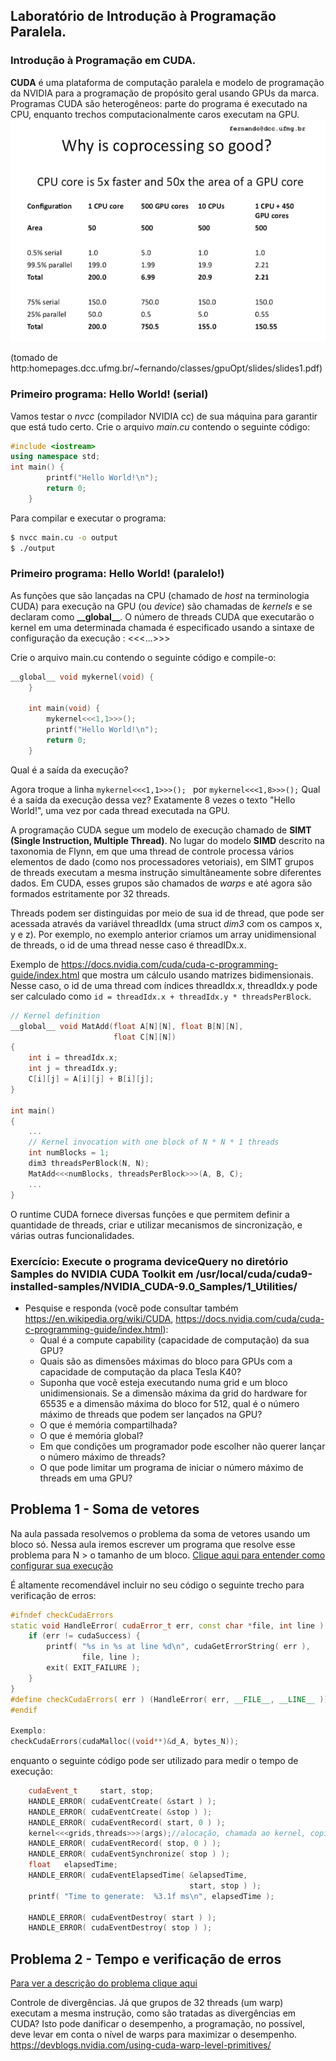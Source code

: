 ## Laboratório de Introdução à Programação Paralela. 
### Introdução à Programação em CUDA.

**CUDA** é uma plataforma de computação paralela e modelo de programação da NVIDIA para a programação de propósito geral usando GPUs da marca. Programas CUDA são heterogêneos: parte do programa é executado na CPU, enquanto trechos computacionalmente caros executam na GPU. 
![A figura ilustra a importância de explorarmos ambas as arquiteturas de forma combinada](./images/coprocessing.png)

(tomado de http:homepages.dcc.ufmg.br/~fernando/classes/gpuOpt/slides/slides1.pdf)

### Primeiro programa: Hello World! (serial)

Vamos testar o *nvcc* (compilador NVIDIA cc) de sua máquina para garantir que está tudo certo. Crie o arquivo *main.cu* contendo o seguinte código:
```cpp
#include <iostream>
using namespace std;
int main() {
		printf("Hello World!\n");
		return 0;
	}
```
Para compilar e executar o programa:
```bash
$ nvcc main.cu -o output
$ ./output
```

### Primeiro programa: Hello World! (paralelo!)
As funções que são lançadas na CPU (chamado de *host* na terminologia CUDA) para execução na GPU (ou *device*) são chamadas de *kernels* e se declaram como **\_\_global\_\_**. O número de threads CUDA que executarão o kernel em uma determinada chamada é especificado usando 
a sintaxe de configuração da execução : <<<...>>>

Crie o arquivo main.cu contendo o seguinte código e compile-o:
```cpp
__global__ void mykernel(void) {
	}

	int main(void) {
		mykernel<<<1,1>>>();
		printf("Hello World!\n");
		return 0;
	}
```

Qual é a saída da execução? 

Agora troque a linha ```mykernel<<<1,1>>>(); ``` por ```mykernel<<<1,8>>>();```
Qual é a saída da execução dessa vez? 
Exatamente 8 vezes o texto "Hello World!", uma vez por cada thread executada na GPU.

A programação CUDA segue um modelo de execução chamado de **SIMT (Single Instruction, Multiple Thread)**. No lugar do modelo **SIMD** descrito na taxonomia de Flynn, em que uma thread de controle processa vários elementos de dado (como nos processadores vetoriais), em SIMT grupos de threads executam a mesma instrução simultâneamente sobre diferentes dados. Em CUDA, esses grupos são chamados de *warps* e até agora são formados estritamente por 32 threads. 

Threads podem ser distinguidas por meio de sua id de thread, que pode ser acessada através da variável threadIdx (uma struct *dim3* com os campos x, y e z). Por exemplo, no exemplo anterior criamos um array unidimensional de threads, o id de uma thread nesse caso é threadIDx.x. 

Exemplo de https://docs.nvidia.com/cuda/cuda-c-programming-guide/index.html que mostra um cálculo usando matrizes bidimensionais. Nesse caso, o id de uma thread com índices threadIdx.x, threadIdx.y pode ser calculado como ```id = threadIdx.x + threadIdx.y * threadsPerBlock```.
```cpp
// Kernel definition
__global__ void MatAdd(float A[N][N], float B[N][N],
                       float C[N][N])
{
    int i = threadIdx.x;
    int j = threadIdx.y;
    C[i][j] = A[i][j] + B[i][j];
}

int main()
{
    ...
    // Kernel invocation with one block of N * N * 1 threads
    int numBlocks = 1;
    dim3 threadsPerBlock(N, N);
    MatAdd<<<numBlocks, threadsPerBlock>>>(A, B, C);
    ...
}
```
O runtime CUDA fornece diversas funções e que permitem definir a quantidade de threads, criar e utilizar mecanismos de sincronização, e várias outras funcionalidades.

### Exercício: Execute o programa deviceQuery no diretório Samples do NVIDIA CUDA Toolkit em /usr/local/cuda/cuda9-installed-samples/NVIDIA_CUDA-9.0_Samples/1_Utilities/
- Pesquise e responda (você pode consultar também https://en.wikipedia.org/wiki/CUDA, https://docs.nvidia.com/cuda/cuda-c-programming-guide/index.html): 
  - Qual é a compute capability (capacidade de computação) da sua GPU?
  - Quais são as dimensões máximas do bloco para GPUs com a capacidade de computação da placa Tesla K40?
  - Suponha que você esteja  executando numa grid e um bloco unidimensionais. Se a dimensão máxima da grid do hardware for 65535 e a dimensão máxima do bloco for 512, qual é o número máximo de threads que podem ser lançados na GPU?
  - O que é memória compartilhada?
  - O que é memória global?
  - Em que condições um programador pode escolher não querer lançar o número máximo de threads?
  - O que pode limitar um programa de iniciar o número máximo de threads em uma GPU?

## Problema 1 - Soma de vetores
Na aula passada resolvemos o problema da soma de vetores usando um bloco só. Nessa aula iremos escrever um programa que resolve esse problema para N > o tamanho de um bloco. 
[Clique aqui para entender como configurar sua execução](./images/Lab_Intro_GPU.pdf)

É altamente recomendável incluir no seu código o seguinte trecho para verificação de erros:
```cpp
#ifndef checkCudaErrors
static void HandleError( cudaError_t err, const char *file, int line ) {
    if (err != cudaSuccess) {
        printf( "%s in %s at line %d\n", cudaGetErrorString( err ),
                file, line );
        exit( EXIT_FAILURE );
    }
}
#define checkCudaErrors( err ) (HandleError( err, __FILE__, __LINE__ ))
#endif

Exemplo:
checkCudaErrors(cudaMalloc((void**)&d_A, bytes_N));
```
enquanto o seguinte código pode ser utilizado para medir o tempo de execução:
```cpp
    cudaEvent_t     start, stop;
    HANDLE_ERROR( cudaEventCreate( &start ) );
    HANDLE_ERROR( cudaEventCreate( &stop ) );
    HANDLE_ERROR( cudaEventRecord( start, 0 ) );
    kernel<<<grids,threads>>>(args);//alocação, chamada ao kernel, copia de dados
    HANDLE_ERROR( cudaEventRecord( stop, 0 ) );
    HANDLE_ERROR( cudaEventSynchronize( stop ) );
    float   elapsedTime;
    HANDLE_ERROR( cudaEventElapsedTime( &elapsedTime,
                                        start, stop ) );
    printf( "Time to generate:  %3.1f ms\n", elapsedTime );

    HANDLE_ERROR( cudaEventDestroy( start ) );
    HANDLE_ERROR( cudaEventDestroy( stop ) );
```

## Problema 2 - Tempo e verificação de erros

[Para ver a descrição do problema clique aqui](./flops)

Controle de divergências.
Já que grupos de 32 threads (um warp) executam a mesma instrução, como são tratadas as divergências em CUDA?
Isto pode danificar o desempenho, a programação, no possível, deve levar em conta o nível de warps para maximizar o desempenho. 
https://devblogs.nvidia.com/using-cuda-warp-level-primitives/

